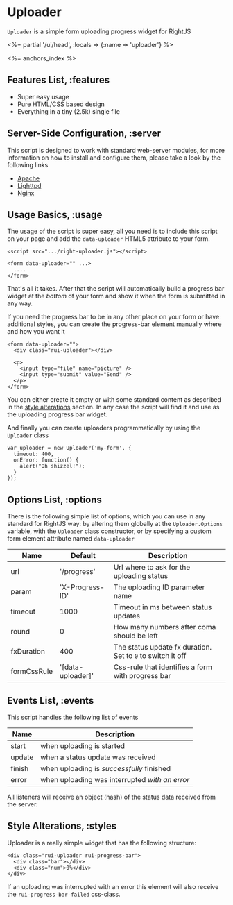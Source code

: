 # Uploader

`Uploader` is a simple form uploading progress widget for RightJS

<%= partial '/ui/head', :locals => {:name => 'uploader'} %>

<%= anchors_index %>

## Features List, :features

* Super easy usage
* Pure HTML/CSS based design
* Everything in a tiny (2.5k) single file

## Server-Side Configuration, :server

This script is designed to work with standard web-server modules, for more
information on how to install and configure them, please take a look
by the following links

* [Apache](http://piotrsarnacki.com/2008/06/18/upload-progress-bar-with-mod_passenger-and-apache)
* [Lighttpd](http://upload.lighttpd.net)
* [Nginx](http://wiki.nginx.org/NginxHttpUploadProgressModule)


## Usage Basics, :usage

The usage of the script is super easy, all you need is to include this script
on your page and add the `data-uploader` HTML5 attribute to your form.

    <script src=".../right-uploader.js"></script>

    <form data-uploader="" ...>
      ....
    </form>

That's all it takes. After that the script will automatically build a progress
bar widget at the _bottom_ of your form and show it when the form is submitted
in any way.

If you need the progress bar to be in any other place on your form or have
additional styles, you can create the progress-bar element manually where and
how you want it

    <form data-uploader="">
      <div class="rui-uploader"></div>

      <p>
        <input type="file" name="picture" />
        <input type="submit" value="Send" />
      </p>
    </form>

You can either create it empty or with some standard content as described
in the [style alterations](#styles) section. In any case the script will find
it and use as the uploading progress bar widget.

And finally you can create uploaders programmatically by using the `Uploader`
class

    var uploader = new Uploader('my-form', {
      timeout: 400,
      onError: function() {
        alert("Oh shizzel!");
      }
    });


## Options List, :options

There is the following simple list of options, which you can use in any
standard for RightJS way: by altering them globally at the `Uploader.Options`
variable, with the `Uploader` class constructor, or by specifying a custom
form element attribute named `data-uploader`

Name        | Default          | Description
------------|------------------|----------------------------------------------
url         | '/progress'      | Url where to ask for the uploading status
param       | 'X-Progress-ID'  | The uploading ID parameter name
timeout     | 1000             | Timeout in ms between status updates
round       | 0                | How many numbers after coma should be left
fxDuration  | 400              | The status update fx duration. Set to `0` to switch it off
formCssRule | '\[data-uploader\]' | Css-rule that identifies a form with progress bar


## Events List, :events

This script handles the following list of events

Name   | Description
-------|--------------------------------------------------------
start  | when uploading is started
update | when a status update was received
finish | when uploading is _successfully_ finished
error  | when uploading was interrupted _with an error_

All listeners will receive an object (hash) of the status data received
from the server.


## Style Alterations, :styles

Uploader is a really simple widget that has the following structure:

    <div class="rui-uploader rui-progress-bar">
      <div class="bar"></div>
      <div class="num">0%</div>
    </div>

If an uploading was interrupted with an error this element will also receive
the `rui-progress-bar-failed` css-class.







